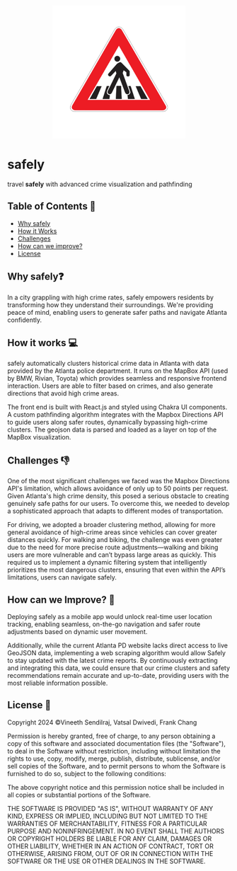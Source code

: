 
<p align="center">
  <img src="https://github.com/VineethSendilraj/hackgt2024/blob/main/logo.png", width="300"/>
</p>

# safely

travel **safely** with advanced crime visualization and pathfinding

## Table of Contents 🧾
* [Why safely](#why-safely)
* [How it Works](#how-it-works-)
* [Challenges](#challenges-)
* [How can we improve?](#how-can-we-improve-)
* [License](#License)

## Why safely❓

In a city grappling with high crime rates, safely empowers residents by transforming how they understand their surroundings. We're providing peace of mind, enabling users to generate safer paths and navigate Atlanta confidently.

## How it works 💻

safely automatically clusters historical crime data in Atlanta with data provided by the Atlanta police department. It runs on the MapBox API (used by BMW, Rivian, Toyota) which provides seamless and responsive frontend interaction. Users are able to filter based on crimes, and also generate directions that avoid high crime areas.

The front end is built with React.js and styled using Chakra UI components. A custom pathfinding algorithm integrates with the Mapbox Directions API to guide users along safer routes, dynamically bypassing high-crime clusters. The geojson data is parsed and loaded as a layer on top of the MapBox visualization.

## Challenges 👎

One of the most significant challenges we faced was the Mapbox Directions API's limitation, which allows avoidance of only up to 50 points per request. Given Atlanta's high crime density, this posed a serious obstacle to creating genuinely safe paths for our users. To overcome this, we needed to develop a sophisticated approach that adapts to different modes of transportation.

For driving, we adopted a broader clustering method, allowing for more general avoidance of high-crime areas since vehicles can cover greater distances quickly. For walking and biking, the challenge was even greater due to the need for more precise route adjustments—walking and biking users are more vulnerable and can’t bypass large areas as quickly. This required us to implement a dynamic filtering system that intelligently prioritizes the most dangerous clusters, ensuring that even within the API’s limitations, users can navigate safely.

## How can we Improve? 🤔

Deploying safely as a mobile app would unlock real-time user location tracking, enabling seamless, on-the-go navigation and safer route adjustments based on dynamic user movement.

Additionally, while the current Atlanta PD website lacks direct access to live GeoJSON data, implementing a web scraping algorithm would allow Safely to stay updated with the latest crime reports. By continuously extracting and integrating this data, we could ensure that our crime clusters and safety recommendations remain accurate and up-to-date, providing users with the most reliable information possible.

## License 📜

Copyright 2024 ©Vineeth Sendilraj, Vatsal Dwivedi, Frank Chang

Permission is hereby granted, free of charge, to any person obtaining a copy of this software and associated documentation files (the "Software"), to deal in the Software without restriction, including without limitation the rights to use, copy, modify, merge, publish, distribute, sublicense, and/or sell copies of the Software, and to permit persons to whom the Software is furnished to do so, subject to the following conditions:

The above copyright notice and this permission notice shall be included in all copies or substantial portions of the Software.

THE SOFTWARE IS PROVIDED "AS IS", WITHOUT WARRANTY OF ANY KIND, EXPRESS OR IMPLIED, INCLUDING BUT NOT LIMITED TO THE WARRANTIES OF MERCHANTABILITY, FITNESS FOR A PARTICULAR PURPOSE AND NONINFRINGEMENT. IN NO EVENT SHALL THE AUTHORS OR COPYRIGHT HOLDERS BE LIABLE FOR ANY CLAIM, DAMAGES OR OTHER LIABILITY, WHETHER IN AN ACTION OF CONTRACT, TORT OR OTHERWISE, ARISING FROM, OUT OF OR IN CONNECTION WITH THE SOFTWARE OR THE USE OR OTHER DEALINGS IN THE SOFTWARE.